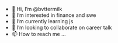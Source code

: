 - 👋 Hi, I’m @bvttermilk 
- 👀 I’m interested in finance and swe
- 🌱 I’m currently learning js
- 💞️ I’m looking to collaborate on career talk
- 📫 How to reach me ...

<!---
bvttermilk/bvttermilk is a ✨ special ✨ repository because its `README.md` (this file) appears on your GitHub profile.
You can click the Preview link to take a look at your changes.
--->
